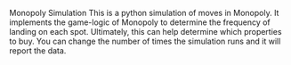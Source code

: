 Monopoly Simulation
This is a python simulation of moves in Monopoly. It implements the game-logic of Monopoly to determine the frequency of landing on each spot. Ultimately, this can help determine which properties to buy.
You can change the number of times the simulation runs and it will report the data. 
